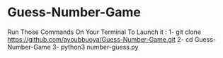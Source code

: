# Guess-Number-Game

Run Those Commands On Your Terminal To Launch it : 
  1- git clone https://github.com/ayoubbuoya/Guess-Number-Game.git
  2- cd Guess-Number-Game
  3- python3 number-guess.py
